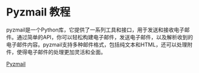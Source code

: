 # Pyzmail 教程

<show-structure depth="3"/>

pyzmail是一个Python库，它提供了一系列工具和接口，用于发送和接收电子邮件。通过简单的API，你可以轻松构建电子邮件，发送电子邮件，以及解析收到的电子邮件内容。pyzmail支持多种邮件格式，包括纯文本和HTML，还可以处理附件，使得电子邮件的处理更加灵活和全面。


<seealso>
<category ref="ref_docs">
    <a href="https://mp.weixin.qq.com/s/wvdnbt4RUDL3y9nLRHMOnA">Pyzmail</a>
</category>
<category ref="ref_github">
</category>
<category ref="ref_issues">
</category>
<category ref="ref_hf">
</category>
<category ref="ref_ms">
</category>
</seealso>
